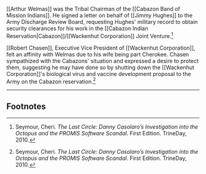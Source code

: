 [[Arthur Welmas]] was the Tribal Chairman of the [[Cabazon Band of Mission Indians]]. He signed a letter on behalf of [[Jimmy Hughes]] to the Army Discharge Review Board, requesting Hughes' military record to obtain security clearances for his work in the [[Cabazon Indian Reservation|Cabazon]]/[[Wackenhut Corporation]] Joint Venture.[^1]

[[Robert Chasen]], Executive Vice President of [[Wackenhut Corporation]], felt an affinity with Welmas due to his wife being part Cherokee. Chasen sympathized with the Cabazons' situation and expressed a desire to protect them, suggesting he may have done so by shutting down the [[Wackenhut Corporation]]'s biological virus and vaccine development proposal to the Army on the Cabazon reservation.[^1]

---
## Footnotes

[^1]: Seymour, Cheri. *The Last Circle: Danny Casolaro’s Investigation into the Octopus and the PROMIS Software Scandal*. First Edition. TrineDay, 2010.